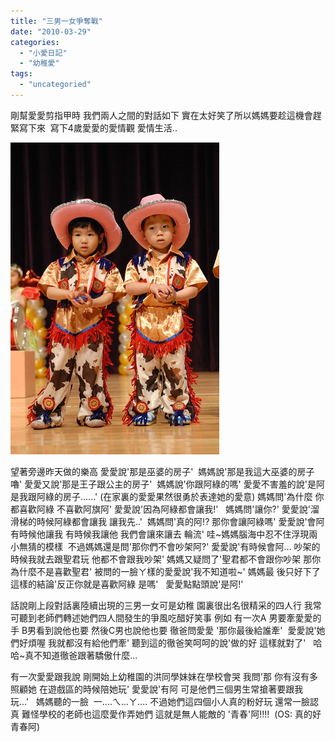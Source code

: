 ```yaml
---
title: "三男一女爭奪戰"
date: "2010-03-29"
categories: 
  - "小愛日記"
  - "幼稚愛"
tags: 
  - "uncategoried"
---
```


剛幫愛愛剪指甲時 我們兩人之間的對話如下 實在太好笑了所以媽媽要趁這機會趕緊寫下來  寫下4歲愛愛的愛情觀 愛情生活..

![](images/3446878814_c39dd22d39.jpg)

望著旁邊昨天做的樂高 愛愛說'那是巫婆的房子'  媽媽說'那是我這大巫婆的房子嚕' 愛愛又說'那是王子跟公主的房子'  媽媽說'你跟阿綠的嗎' 愛愛不害羞的說'是阿 是我跟阿綠的房子......' (在家裏的愛愛果然很勇於表達她的愛意) 媽媽問'為什麼 你都喜歡阿綠 不喜歡阿旗阿' 愛愛說'因為阿綠都會讓我!'   媽媽問'讓你?' 愛愛說'溜滑梯的時候阿綠都會讓我 讓我先..'  媽媽問'真的阿!? 那你會讓阿綠嗎' 愛愛說'會阿 有時候他讓我 有時候我讓他 我們會讓來讓去 輪流' 哇~媽媽腦海中忍不住浮現兩小無猜的模樣  不過媽媽還是問'那你們不會吵架阿?' 愛愛說'有時候會阿... 吵架的時候我就去跟聖君玩 他都不會跟我吵架' 媽媽又疑問了'聖君都不會跟你吵架 那你為什麼不是喜歡聖君' 被問的一臉ㄚ樣的愛愛說'我不知道啦~' 媽媽最 後只好下了這樣的結論'反正你就是喜歡阿綠 是嗎'   愛愛點點頭說'是阿!'

話說剛上段對話裏陸續出現的三男一女可是幼稚 園裏很出名很精采的四人行 我常可聽到老師們轉述她們四人間發生的爭風吃醋好笑事 例如 有一次A 男要牽愛愛的手 B男看到說他也要 然後C男也說他也要 徹爸問愛愛 '那你最後給誰牽'  愛愛說'她們好煩喔 我就都沒有給他們牽' 聽到這的徹爸笑呵呵的說'做的好 這樣就對了'   哈哈~真不知道徹爸跟著驕傲什麼...

有一次愛愛跟我說 剛開始上幼稚園的洪同學妹妹在學校會哭 我問'那 你有沒有多照顧她 在遊戲區的時候陪她玩' 愛愛說'有阿 可是他們三個男生常搶著要跟我玩...'   媽媽聽的一臉  一....ㄟ...ㄚ.... 不過她們這四個小人真的粉好玩 還常一臉認真 難怪學校的老師也這麼愛作弄她們 這就是無人能敵的 '青春'阿!!!!  (OS: 真的好青春阿)
